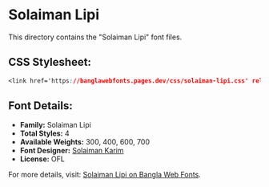 # Solaiman Lipi

This directory contains the "Solaiman Lipi" font files.

## CSS Stylesheet:
```css
<link href='https://banglawebfonts.pages.dev/css/solaiman-lipi.css' rel='stylesheet'>
```

## Font Details:
- **Family:** Solaiman Lipi
- **Total Styles:** 4
- **Available Weights:** 300, 400, 600, 700
- **Font Designer:** [Solaiman Karim](https://ekushey.org/designer/solaiman-karim/)
- **License:** OFL

For more details, visit: [Solaiman Lipi on Bangla Web Fonts](https://banglawebfonts.pages.dev/solaiman-lipi/#about).